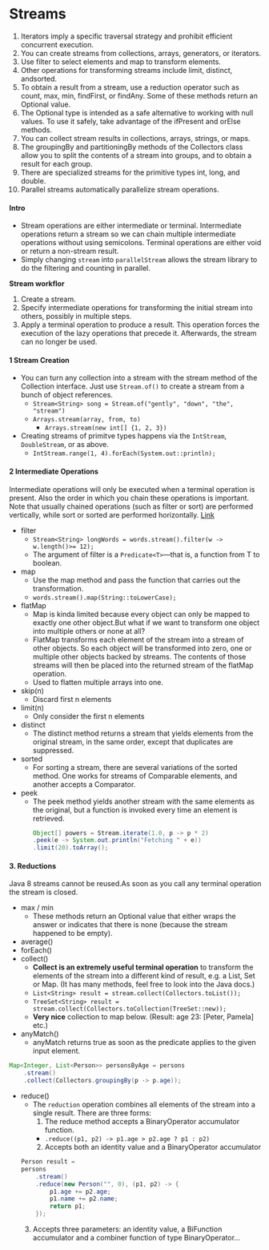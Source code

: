 # Streams

1. Iterators imply a specific traversal strategy and prohibit efficient concurrent execution.
2. You can create streams from collections, arrays, generators, or iterators.
3. Use filter to select elements and map to transform elements.
4. Other operations for transforming streams include limit, distinct, andsorted.
5. To obtain a result from a stream, use a reduction operator such as count, max, min, findFirst, or findAny. Some of these methods return an Optional
value.
6. The Optional type is intended as a safe alternative to working with null values. To use it safely, take advantage of the ifPresent and orElse
methods.
7. You can collect stream results in collections, arrays, strings, or maps.
8. The groupingBy and partitioningBy methods of the Collectors class
allow you to split the contents of a stream into groups, and to obtain a result for each group.
9. There are specialized streams for the primitive types int, long, and double.
10. Parallel streams automatically parallelize stream operations.

#### Intro
- Stream operations are either intermediate or terminal. Intermediate operations return a stream so we can chain multiple intermediate operations without using semicolons. Terminal operations are either void or return a non-stream result.
- Simply changing `stream` into `parallelStream` allows the stream library to do the filtering and counting in parallel.

**Stream workflor**
1. Create a stream.
2. Specify intermediate operations for transforming the initial stream into others, possibly in multiple steps.
3. Apply a terminal operation to produce a result. This operation forces the execution of the lazy operations that precede it. Afterwards, the stream can no longer be used.

#### 1 Stream Creation
- You can turn any collection into a stream with the stream method of the Collection interface. Just use `Stream.of()` to create a stream from a bunch of object references.
  - `Stream<String> song = Stream.of("gently", "down", "the",
"stream")`
  - `Arrays.stream(array, from, to)`
    - `Arrays.stream(new int[] {1, 2, 3})`
- Creating streams of primitve types happens via the `IntStream`, `DoubleStream`, or as above.
  - `IntStream.range(1, 4).forEach(System.out::println);`

#### 2 Intermediate Operations
Intermediate operations will only be executed when a terminal operation is present. Also the order in which you chain these operations is important. Note that usually chained operations (such as filter or sort) are performed vertically, while sort or sorted are performed horizontally. [Link](http://winterbe.com/posts/2014/07/31/java8-stream-tutorial-examples/)

- filter
  - `Stream<String> longWords = words.stream().filter(w -> w.length()>= 12);`
  - The argument of filter is a `Predicate<T>`—that is, a function from T to
boolean.
- map
  - Use the map method and pass the function that carries out the transformation.
  - `words.stream().map(String::toLowerCase);`
- flatMap
  -  Map is kinda limited because every object can only be mapped to exactly one other object.But what if we want to transform one object into multiple others or none at all?
  - FlatMap transforms each element of the stream into a stream of other objects. So each object will be transformed into zero, one or multiple other objects backed by streams. The contents of those streams will then be placed into the returned stream of the flatMap operation.
  - Used to flatten multiple arrays into one.
- skip(n)
  - Discard first n elements
- limit(n)
  - Only consider the first n elements
- distinct
  - The distinct method returns a stream that yields elements from the original
stream, in the same order, except that duplicates are suppressed.
- sorted
  - For sorting a stream, there are several variations of the sorted method. One works for streams of Comparable elements, and another accepts a Comparator.
- peek
  - The peek method yields another stream with the same elements as the
original, but a function is invoked every time an element is retrieved.
    ```java
    Object[] powers = Stream.iterate(1.0, p -> p * 2)
    .peek(e -> System.out.println("Fetching " + e))
    .limit(20).toArray();
    ```



#### 3. Reductions
Java 8 streams cannot be reused.As soon as you call any terminal operation the stream is closed.

- max / min
  - These methods return an Optional<T> value that either wraps
the answer or indicates that there is none (because the stream happened to be empty).
- average()
- forEach()
- collect()
  - **Collect is an extremely useful terminal operation** to transform the elements of the stream into a different kind of result, e.g. a List, Set or Map. (It has many methods, feel free to look into the Java docs.)
  - `List<String> result = stream.collect(Collectors.toList());`
  - `TreeSet<String> result =
stream.collect(Collectors.toCollection(TreeSet::new));`
  - **Very nice** collection to map below. (Result: age 23: [Peter, Pamela] etc.)
- anyMatch()
  - anyMatch returns true as soon as the predicate applies to the given input element.

```java
Map<Integer, List<Person>> personsByAge = persons
    .stream()
    .collect(Collectors.groupingBy(p -> p.age));
```

  - reduce()
    - The `reduction` operation combines all elements of the stream into a single result. There are three forms:
      1. The reduce method accepts a BinaryOperator accumulator function.
        - `.reduce((p1, p2) -> p1.age > p2.age ? p1 : p2)`
      2. Accepts both an identity value and a BinaryOperator accumulator
    ```java
    Person result =
    persons
        .stream()
        .reduce(new Person("", 0), (p1, p2) -> {
            p1.age += p2.age;
            p1.name += p2.name;
            return p1;
        });  
    ```
      3. Accepts three parameters: an identity value, a BiFunction accumulator and a combiner function of type BinaryOperator... 
